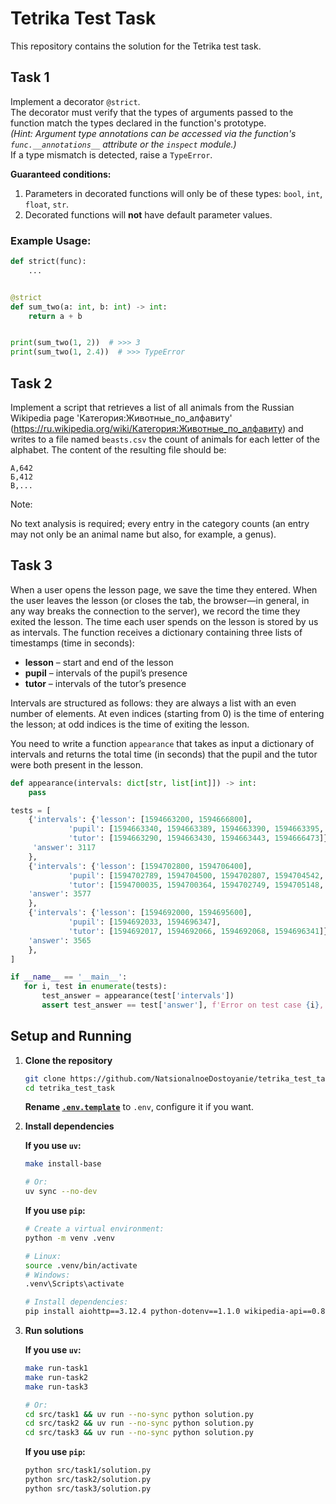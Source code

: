 # Tetrika Test Task

This repository contains the solution for the Tetrika test task.

## Task 1
Implement a decorator `@strict`.  
The decorator must verify that the types of arguments passed to the function match the types declared in the function's prototype.  
*(Hint: Argument type annotations can be accessed via the function's `func.__annotations__` attribute or the `inspect` module.)*  
If a type mismatch is detected, raise a `TypeError`.  

**Guaranteed conditions:**  
1. Parameters in decorated functions will only be of these types: `bool`, `int`, `float`, `str`.  
2. Decorated functions will **not** have default parameter values.

### Example Usage:
```python
def strict(func):
    ...


@strict
def sum_two(a: int, b: int) -> int:
    return a + b


print(sum_two(1, 2))  # >>> 3
print(sum_two(1, 2.4))  # >>> TypeError
```

## Task 2
Implement a script that retrieves a list of all animals from the Russian Wikipedia page 'Категория:Животные_по_алфавиту' (https://ru.wikipedia.org/wiki/Категория:Животные_по_алфавиту) and writes to a file named `beasts.csv` the count of animals for each letter of the alphabet. The content of the resulting file should be:

```
А,642
Б,412
В,...
```

Note:

No text analysis is required; every entry in the category counts (an entry may not only be an animal name but also, for example, a genus).

## Task 3
When a user opens the lesson page, we save the time they entered. When the user leaves the lesson (or closes the tab, the browser—in general, in any way breaks the connection to the server), we record the time they exited the lesson. The time each user spends on the lesson is stored by us as intervals. The function receives a dictionary containing three lists of timestamps (time in seconds):

* **lesson** – start and end of the lesson
* **pupil** – intervals of the pupil’s presence
* **tutor** – intervals of the tutor’s presence

Intervals are structured as follows: they are always a list with an even number of elements. At even indices (starting from 0) is the time of entering the lesson; at odd indices is the time of exiting the lesson.

You need to write a function `appearance` that takes as input a dictionary of intervals and returns the total time (in seconds) that the pupil and the tutor were both present in the lesson.

```python
def appearance(intervals: dict[str, list[int]]) -> int:
    pass

tests = [
    {'intervals': {'lesson': [1594663200, 1594666800],
             'pupil': [1594663340, 1594663389, 1594663390, 1594663395, 1594663396, 1594666472],
             'tutor': [1594663290, 1594663430, 1594663443, 1594666473]},
     'answer': 3117
    },
    {'intervals': {'lesson': [1594702800, 1594706400],
             'pupil': [1594702789, 1594704500, 1594702807, 1594704542, 1594704512, 1594704513, 1594704564, 1594705150, 1594704581, 1594704582, 1594704734, 1594705009, 1594705095, 1594705096, 1594705106, 1594706480, 1594705158, 1594705773, 1594705849, 1594706480, 1594706500, 1594706875, 1594706502, 1594706503, 1594706524, 1594706524, 1594706579, 1594706641],
             'tutor': [1594700035, 1594700364, 1594702749, 1594705148, 1594705149, 1594706463]},
    'answer': 3577
    },
    {'intervals': {'lesson': [1594692000, 1594695600],
             'pupil': [1594692033, 1594696347],
             'tutor': [1594692017, 1594692066, 1594692068, 1594696341]},
    'answer': 3565
    },
]

if __name__ == '__main__':
   for i, test in enumerate(tests):
       test_answer = appearance(test['intervals'])
       assert test_answer == test['answer'], f'Error on test case {i}, got {test_answer}, expected {test["answer"]}'
```

## Setup and Running

1. **Clone the repository**
   ```bash
   git clone https://github.com/NatsionalnoeDostoyanie/tetrika_test_task.git
   cd tetrika_test_task
   ```

   **Rename [`.env.template`](.env.template)** to `.env`, configure it if you want.

2. **Install dependencies**

    **If you use `uv`:**
    ```bash
    make install-base

    # Or:
    uv sync --no-dev
    ```

    **If you use `pip`:**
    ```bash
    # Create a virtual environment:
    python -m venv .venv

    # Linux:
    source .venv/bin/activate
    # Windows:
    .venv\Scripts\activate

    # Install dependencies:
    pip install aiohttp==3.12.4 python-dotenv==1.1.0 wikipedia-api==0.8.1
    ```

3. **Run solutions**

   **If you use `uv`:**
    ```bash
    make run-task1
    make run-task2
    make run-task3

    # Or:
    cd src/task1 && uv run --no-sync python solution.py
    cd src/task2 && uv run --no-sync python solution.py
    cd src/task3 && uv run --no-sync python solution.py
    ```

    **If you use `pip`:**
    ```bash
    python src/task1/solution.py
    python src/task2/solution.py
    python src/task3/solution.py
    ```
